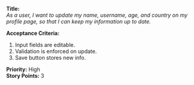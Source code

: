 **Title:**  
_As a user, I want to update my name, username, age, and country on my profile page, so that I can keep my information up to date._

**Acceptance Criteria:**  
1. Input fields are editable.  
2. Validation is enforced on update.  
3. Save button stores new info.

**Priority:** High  
**Story Points:** 3  
